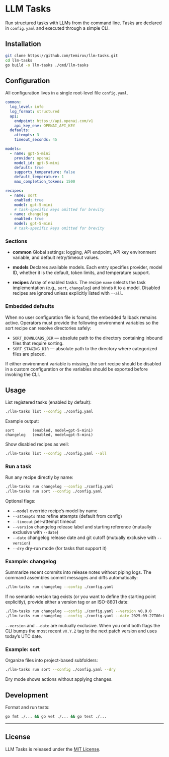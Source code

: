 # LLM Tasks

Run structured tasks with LLMs from the command line.
Tasks are declared in `config.yaml` and executed through a simple CLI.

## Installation

```bash
git clone https://github.com/temirov/llm-tasks.git
cd llm-tasks
go build -o llm-tasks ./cmd/llm-tasks
```

## Configuration

All configuration lives in a single root-level file `config.yaml`.

```yaml
common:
  log_level: info
  log_format: structured
  api:
    endpoint: https://api.openai.com/v1
    api_key_env: OPENAI_API_KEY
  defaults:
    attempts: 3
    timeout_seconds: 45

models:
  - name: gpt-5-mini
    provider: openai
    model_id: gpt-5-mini
    default: true
    supports_temperature: false
    default_temperature: 1
    max_completion_tokens: 1500

recipes:
  - name: sort
    enabled: true
    model: gpt-5-mini
    # task-specific keys omitted for brevity
  - name: changelog
    enabled: true
    model: gpt-5-mini
    # task-specific keys omitted for brevity
```

### Sections

* **common**
  Global settings: logging, API endpoint, API key environment variable, and default retry/timeout values.

* **models**
  Declares available models. Each entry specifies provider, model ID, whether it is the default, token limits, and
  temperature support.

* **recipes**
  Array of enabled tasks. The recipe `name` selects the task implementation (e.g., `sort`, `changelog`) and binds it to a
  model. Disabled recipes are ignored unless explicitly listed with `--all`.

### Embedded defaults

When no user configuration file is found, the embedded fallback remains active. Operators must provide the following
environment variables so the sort recipe can resolve directories safely:

* `SORT_DOWNLOADS_DIR` — absolute path to the directory containing inbound files that require sorting.
* `SORT_STAGING_DIR` — absolute path to the directory where categorized files are placed.

If either environment variable is missing, the sort recipe should be disabled in a custom configuration or the
variables should be exported before invoking the CLI.

## Usage

List registered tasks (enabled by default):

```bash
./llm-tasks list --config ./config.yaml
```

Example output:

```
sort        (enabled, model=gpt-5-mini)
changelog   (enabled, model=gpt-5-mini)
```

Show disabled recipes as well:

```bash
./llm-tasks list --config ./config.yaml --all
```

### Run a task

Run any recipe directly by name:

```bash
./llm-tasks run changelog --config ./config.yaml
./llm-tasks run sort --config ./config.yaml
```

Optional flags:

* `--model` override recipe’s model by name
* `--attempts` max refine attempts (default from config)
* `--timeout` per-attempt timeout
* `--version` changelog release label and starting reference (mutually exclusive with `--date`)
* `--date` changelog release date and git cutoff (mutually exclusive with `--version`)
* `--dry` dry-run mode (for tasks that support it)

### Example: changelog

Summarize recent commits into release notes without piping logs. The command assembles commit messages and diffs automatically:

```bash
./llm-tasks run changelog --config ./config.yaml
```

If no semantic version tag exists (or you want to define the starting point explicitly), provide either a version tag or an ISO-8601 date:

```bash
./llm-tasks run changelog --config ./config.yaml --version v0.9.0
./llm-tasks run changelog --config ./config.yaml --date 2025-09-27T00:00:00Z
```

`--version` and `--date` are mutually exclusive. When you omit both flags the CLI bumps the most recent `vX.Y.Z` tag to the next patch version and uses today’s UTC date.

### Example: sort

Organize files into project-based subfolders:

```bash
./llm-tasks run sort --config ./config.yaml --dry
```

Dry mode shows actions without applying changes.

## Development

Format and run tests:

```bash
go fmt ./... && go vet ./... && go test ./...
```

---

## License

LLM Tasks is released under the [MIT License](MIT-LICENSE).
